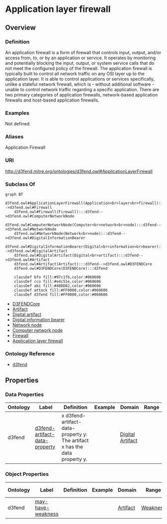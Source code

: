 # Application layer firewall

## Overview

### Definition
An application firewall is a form of firewall that controls input, output, and/or access from, to, or by an application or service. It operates by monitoring and potentially blocking the input, output, or system service calls that do not meet the configured policy of the firewall. The application firewall is typically built to control all network traffic on any OSI layer up to the application layer. It is able to control applications or services specifically, unlike a stateful network firewall, which is - without additional software - unable to control network traffic regarding a specific application. There are two primary categories of application firewalls, network-based application firewalls and host-based application firewalls.

### Examples
Not defined.

### Aliases
Application Firewall

### URI
http://d3fend.mitre.org/ontologies/d3fend.owl#ApplicationLayerFirewall

### Subclass Of
```mermaid
graph BT
    d3fend.owl#ApplicationLayerFirewall(Application<br>layer<br>firewall):::d3fend-->d3fend.owl#Firewall
    d3fend.owl#Firewall(Firewall):::d3fend-->d3fend.owl#ComputerNetworkNode
    d3fend.owl#ComputerNetworkNode(Computer<br>network<br>node):::d3fend-->d3fend.owl#NetworkNode
    d3fend.owl#NetworkNode(Network<br>node):::d3fend-->d3fend.owl#DigitalInformationBearer
    d3fend.owl#DigitalInformationBearer(Digital<br>information<br>bearer):::d3fend-->d3fend.owl#DigitalArtifact
    d3fend.owl#DigitalArtifact(Digital<br>artifact):::d3fend-->d3fend.owl#Artifact
    d3fend.owl#Artifact(Artifact):::d3fend-->d3fend.owl#D3FENDCore
    d3fend.owl#D3FENDCore(D3FENDCore):::d3fend
    
    classDef bfo fill:#97c1fb,color:#060606
    classDef cco fill:#e4c51e,color:#060606
    classDef abi fill:#48DD82,color:#060606
    classDef attack fill:#FF0000,color:#060606
    classDef d3fend fill:#FF0000,color:#060606
```

- [D3FENDCore](/docs/ontology/reference/model/D3FENDCore/D3FENDCore.md)
- [Artifact](/docs/ontology/reference/model/D3FENDCore/Artifact/Artifact.md)
- [Digital artifact](/docs/ontology/reference/model/D3FENDCore/Artifact/Digital%20artifact/Digital%20artifact.md)
- [Digital information bearer](/docs/ontology/reference/model/D3FENDCore/Artifact/Digital%20artifact/Digital%20information%20bearer/Digital%20information%20bearer.md)
- [Network node](/docs/ontology/reference/model/D3FENDCore/Artifact/Digital%20artifact/Digital%20information%20bearer/Network%20node/Network%20node.md)
- [Computer network node](/docs/ontology/reference/model/D3FENDCore/Artifact/Digital%20artifact/Digital%20information%20bearer/Network%20node/Computer%20network%20node/Computer%20network%20node.md)
- [Firewall](/docs/ontology/reference/model/D3FENDCore/Artifact/Digital%20artifact/Digital%20information%20bearer/Network%20node/Computer%20network%20node/Firewall/Firewall.md)
- [Application layer firewall](/docs/ontology/reference/model/D3FENDCore/Artifact/Digital%20artifact/Digital%20information%20bearer/Network%20node/Computer%20network%20node/Firewall/Application%20layer%20firewall/Application%20layer%20firewall.md)


### Ontology Reference
- [d3fend](http://d3fend.mitre.org/ontologies/d3fend.owl#)

## Properties
### Data Properties
| Ontology | Label | Definition | Example | Domain | Range |
|----------|-------|------------|---------|--------|-------|
| d3fend | [d3fend-artifact-data-property](http://d3fend.mitre.org/ontologies/d3fend.owl#d3fend-artifact-data-property) | x d3fend-artifact-data-property y: The artifact x has the data property y. |  | [Digital Artifact](/docs/ontology/reference/model/D3FENDCore/Artifact/Digital%20artifact/Digital%20artifact.md) | []() |

### Object Properties
| Ontology | Label | Definition | Example | Domain | Range | Inverse Of |
|----------|-------|------------|---------|--------|-------|------------|
| d3fend | [may-have-weakness](http://d3fend.mitre.org/ontologies/d3fend.owl#may-have-weakness) |  |  | [Artifact](/docs/ontology/reference/model/D3FENDCore/Artifact/Artifact.md) | [Weakness](/docs/ontology/reference/model/D3FENDCore/Weakness/Weakness.md) | []() |


